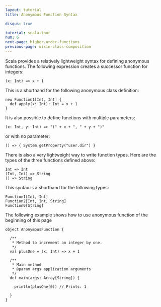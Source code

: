```yaml
---
layout: tutorial
title: Anonymous Function Syntax

disqus: true

tutorial: scala-tour
num: 6
next-page: higher-order-functions
previous-page: mixin-class-composition
---
```


Scala provides a relatively lightweight syntax for defining anonymous functions. The following expression creates a successor function for integers:

```tut
(x: Int) => x + 1
```

This is a shorthand for the following anonymous class definition:

```tut
new Function1[Int, Int] {
  def apply(x: Int): Int = x + 1
}
```

It is also possible to define functions with multiple parameters:

```tut
(x: Int, y: Int) => "(" + x + ", " + y + ")"
```

or with no parameter:

```tut
() => { System.getProperty("user.dir") }
```

There is also a very lightweight way to write function types. Here are the types of the three functions defined above:

```
Int => Int
(Int, Int) => String
() => String
```

This syntax is a shorthand for the following types:

```
Function1[Int, Int]
Function2[Int, Int, String]
Function0[String]
```

The following example shows how to use anonymous function of the beginning of this page

```tut
object AnonymousFunction {

  /**
   * Method to increment an integer by one.
   */
  val plusOne = (x: Int) => x + 1

  /**
   * Main method
   * @param args application arguments
   */
  def main(args: Array[String]) {

    println(plusOne(0)) // Prints: 1

  }
}
```

